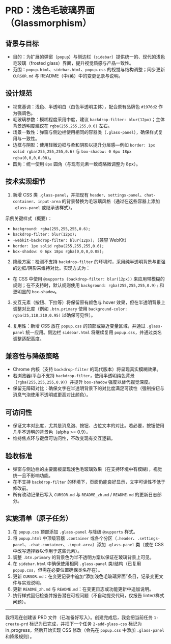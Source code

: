 # PRD：浅色毛玻璃界面（Glassmorphism）

## 背景与目标

- 目的：为扩展的弹窗（`popup`）与侧边栏（`sidebar`）提供统一的、现代的浅色毛玻璃（frosted glass）界面，提升视觉质感与产品一致性。
- 范围：`popup.html`、`sidebar.html`、`popup.css` 的视觉与结构调整；同步更新 `CURSOR.md` 与 README（中/英）中的变更记录与说明。

## 设计规范

- 视觉基调：浅色、半透明白（白色半透明主体），配合原有品牌色 `#1976d2` 作为强调色。
- 毛玻璃参数：模糊程度采用中度，建议 `backdrop-filter: blur(12px)`；主体背景透明度建议在 `rgba(255,255,255,0.6)` 左右。
- 场景一致性：弹窗与侧边栏使用相同的容器类（`.glass-panel`），确保样式复用与一致性。
- 边框与阴影：使用轻微边框与柔和阴影以提升分层感—例如 `border: 1px solid rgba(255,255,255,0.6)` 与 `box-shadow: 0 6px 18px rgba(0,0,0,0.08)`。
- 圆角：统一使用 `8px` 圆角（与现有元素一致或略微调整为 8px）。

## 技术实现细节

1. 新增 CSS 类 `.glass-panel`，并把现有 `header`、`settings-panel`、`chat-container`、`input-area` 的背景替换为毛玻璃风格（通过在这些容器上添加 `.glass-panel` 或继承该样式）。

示例关键样式（概要）：
- `background: rgba(255,255,255,0.6);`
- `backdrop-filter: blur(12px);`
- `-webkit-backdrop-filter: blur(12px);`（兼容 WebKit）
- `border: 1px solid rgba(255,255,255,0.6);`
- `box-shadow: 0 6px 18px rgba(0,0,0,0.08);`

2. 降级方案：检测不支持 `backdrop-filter` 的环境时，采用纯半透明背景与更强的边框/阴影来维持对比。实现方式为：
- 在 CSS 中使用 `@supports (backdrop-filter: blur(12px))` 来应用带模糊的规则；在不支持时，默认规则使用 `background: rgba(255,255,255,0.9);` 和更明显的 `box-shadow`。

3. 交互元素（按钮、下拉等）将保留原有颜色与 hover 效果，但在半透明背景上调整对比度（例如 `.btn.primary` 使用 `background-color: rgba(25,118,210,0.95)` 以确保可见性）。

4. 复用性：新增 CSS 放在 `popup.css` 的顶部或靠近变量区域，并通过 `.glass-panel` 统一应用。侧边栏 `sidebar.html` 将继续复用 `popup.css`，并通过类名调整适配高度。

## 兼容性与降级策略

- Chrome 内核（支持 `backdrop-filter` 的现代版本）将呈现真实模糊效果。
- 若浏览器/平台不支持 `backdrop-filter`，使用半透明纯色背景（`rgba(255,255,255,0.9)`）并提升 `box-shadow` 强度以替代视觉深度。
- 保留无障碍对比：确保文字在半透明背景下的对比度满足可读性（强制按钮与消息气泡使用不透明或更高对比颜色）。

## 可访问性

- 保证文本对比度，尤其是消息泡、按钮、占位文本的对比。若必要，按钮使用几乎不透明的背景色（alpha >= 0.9）。
- 维持焦点环与键盘可访问性，不改变现有交互逻辑。

## 验收标准

- 弹窗与侧边栏的主要面板呈现浅色毛玻璃效果（在支持环境中有模糊），视觉统一且不影响功能。
- 在不支持 `backdrop-filter` 的环境下，页面仍能良好显示，文字可读性不低于修改前。
- 所有改动记录已写入 `CURSOR.md` 与 `README_zh.md` / `README.md` 的更新日志部分。

## 实施清单（原子任务）

1. 在 `popup.css` 顶部添加 `.glass-panel` 与降级 `@supports` 样式。
2. 将 `popup.html` 中顶级容器 `.container` 或各个分区（`.header`、`.settings-panel`、`.chat-container`、`.input-area`）添加 `.glass-panel` 类（或在 CSS 中改写选择器以作用于这些元素）。
3. 调整 `.btn.primary` 的背景色为半不透明方案以保证在玻璃背景上可见。
4. 在 `sidebar.html` 中确保使用相同 `.glass-panel` 类/结构（已复用 `popup.css`，但需在必要位置确保类名存在）。
5. 更新 `CURSOR.md`：在变更记录中追加“添加浅色毛玻璃界面”条目，记录变更文件与实现说明。
6. 更新 `README_zh.md` 与 `README.md`：在变更日志或功能更新中追加说明。
7. 执行样式回归检查并报告潜在可视问题（不自动提交代码，仅报告 linter/样式问题）。


---

我将现在创建该 PRD 文件（已准备好写入）。创建完成后，我会把当前任务 `1-create-prd` 标记为已完成，并把下一个任务 `2-add-glass-css` 标记为 in_progress，然后开始实现 CSS 修改（会先在 `popup.css` 中添加 `.glass-panel` 和降级规则）。
